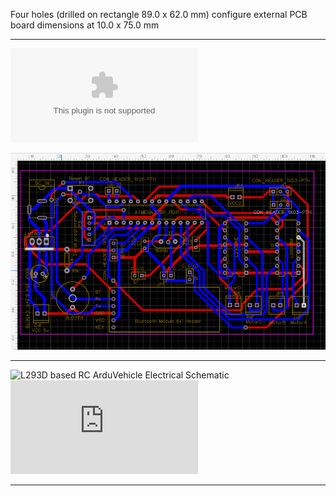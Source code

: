 
Four holes (drilled on rectangle 89.0 x 62.0 mm) configure external PCB board dimensions at 10.0 x 75.0 mm

____
![Download GERBER for the hereinafter PCB](https://github.com/ROBOTICronics/PCB/blob/main/L293D-Based%20Circuit%20for%20RC%20RoboCar/L293DbasedRC_ArduVehicle%20MyselfBIS_2_2022-03-27GERBER.zip?raw=true)

![L293D based RC ArduVehicle PCB](2022-03-27_130658.png)
___
![L293D based RC ArduVehicle Electrical Schematic](L293DbasedRC_ArduVehicleMyselfBIS_2022-03-31.png)
![Download Electrical Schematic for the abovementioned PCB](https://github.com/ROBOTICronics/PCB/blob/main/L293DbasedRC_ArduVehicleMyselfBIS_2022-03-31.pdf?raw=true)
____
